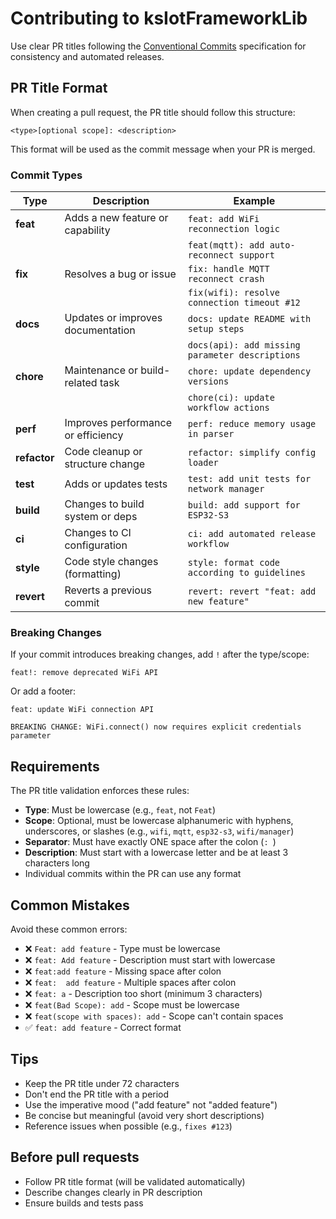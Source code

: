 # Contributing to ksIotFrameworkLib

Use clear PR titles following the [Conventional Commits](https://www.conventionalcommits.org/) specification for consistency and automated releases.

## PR Title Format

When creating a pull request, the PR title should follow this structure:

```
<type>[optional scope]: <description>
```

This format will be used as the commit message when your PR is merged.

### Commit Types

| Type       | Description                      | Example                                      |
|------------|----------------------------------|----------------------------------------------|
| **feat**   | Adds a new feature or capability | `feat: add WiFi reconnection logic`          |
|            |                                  | `feat(mqtt): add auto-reconnect support`     |
| **fix**    | Resolves a bug or issue          | `fix: handle MQTT reconnect crash`           |
|            |                                  | `fix(wifi): resolve connection timeout #12`  |
| **docs**   | Updates or improves documentation| `docs: update README with setup steps`       |
|            |                                  | `docs(api): add missing parameter descriptions` |
| **chore**  | Maintenance or build-related task| `chore: update dependency versions`          |
|            |                                  | `chore(ci): update workflow actions`         |
| **perf**   | Improves performance or efficiency| `perf: reduce memory usage in parser`       |
| **refactor**| Code cleanup or structure change| `refactor: simplify config loader`           |
| **test**   | Adds or updates tests            | `test: add unit tests for network manager`   |
| **build**  | Changes to build system or deps  | `build: add support for ESP32-S3`            |
| **ci**     | Changes to CI configuration      | `ci: add automated release workflow`         |
| **style**  | Code style changes (formatting)  | `style: format code according to guidelines` |
| **revert** | Reverts a previous commit        | `revert: revert "feat: add new feature"`     |

### Breaking Changes

If your commit introduces breaking changes, add `!` after the type/scope:

```
feat!: remove deprecated WiFi API
```

Or add a footer:

```
feat: update WiFi connection API

BREAKING CHANGE: WiFi.connect() now requires explicit credentials parameter
```

## Requirements

The PR title validation enforces these rules:

- **Type**: Must be lowercase (e.g., `feat`, not `Feat`)
- **Scope**: Optional, must be lowercase alphanumeric with hyphens, underscores, or slashes (e.g., `wifi`, `mqtt`, `esp32-s3`, `wifi/manager`)
- **Separator**: Must have exactly ONE space after the colon (`: `)
- **Description**: Must start with a lowercase letter and be at least 3 characters long
- Individual commits within the PR can use any format

## Common Mistakes

Avoid these common errors:

- ❌ `Feat: add feature` - Type must be lowercase
- ❌ `feat: Add feature` - Description must start with lowercase
- ❌ `feat:add feature` - Missing space after colon
- ❌ `feat:  add feature` - Multiple spaces after colon
- ❌ `feat: a` - Description too short (minimum 3 characters)
- ❌ `feat(Bad Scope): add` - Scope must be lowercase
- ❌ `feat(scope with spaces): add` - Scope can't contain spaces
- ✅ `feat: add feature` - Correct format

## Tips

- Keep the PR title under 72 characters
- Don't end the PR title with a period
- Use the imperative mood ("add feature" not "added feature")
- Be concise but meaningful (avoid very short descriptions)
- Reference issues when possible (e.g., `fixes #123`)

## Before pull requests

- Follow PR title format (will be validated automatically)
- Describe changes clearly in PR description
- Ensure builds and tests pass
